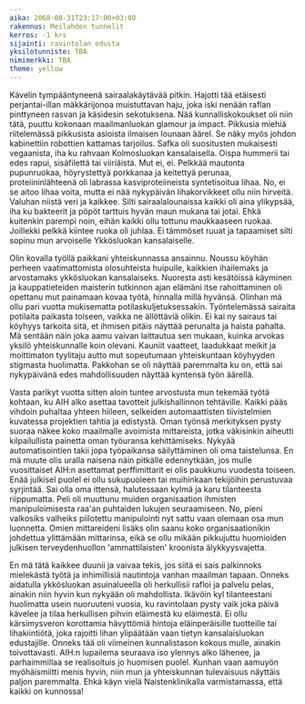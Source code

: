 ```yaml
---
aika: 2068-08-31T23:17:00+03:00
rakennus: Meilahden tunnelit
kerros: -1 krs
sijainti: ravintolan edusta
yksilotunniste: TBA
nimimerkki: TBA
theme: yellow
---
```


Kävelin tympääntyneenä sairaalakäytävää pitkin. Hajotti tää etäisesti perjantai-illan mäkkärijonoa muistuttavan haju, joka iski nenään raflan pinttyneen rasvan ja käsidesin sekotuksena. Nää kunnalliskokoukset oli niin tätä, puuttu kokonaan maailmanluokan glamour ja impact. Pikkusia miehiä riitelemässä pikkusista asioista ilmaisen lounaan äärel. Se näky myös johdon kabinettiin robottien kattamas tarjoilus. Safka oli suositusten mukaisesti vegaanista, iha ku rahvaan Kolmosluokan kansalaisella. Oispa hummerii tai edes rapui, sisäfilettä tai viiriäistä. Mut ei, ei. Pelkkää mautonta pupunruokaa, höyrystettyä porkkanaa ja keitettyä perunaa, proteiininlähteenä oli labrassa kasviproteiineista syntetisoitua lihaa. No, ei se aitoo lihaa voita, mutta ei nää nykypäivän lihakorvikkeet ollu niin hirveitä. Valuhan niistä veri ja kaikkee. Silti sairaalalounaissa kaikki oli aina ylikypsää, iha ku bakteerit ja pöpöt tarttuis hyvän maun mukana tai jotai. Ehkä kuitenkin parempi noin, eihän kaikki ollu tottunu maukkaaseen ruokaa. Joillekki pelkkä kiintee ruoka oli juhlaa. Ei tämmöset ruuat ja tapaamiset silti sopinu mun arvoiselle Ykkösluokan kansalaiselle.

Olin kovalla työllä paikkani yhteiskunnassa ansainnu. Noussu köyhän perheen vaatimattomista olosuhteista huipulle, kaikkien ihailemaks ja arvostamaks ykkösluokan kansalaiseks. Nuoresta asti kesätöissä käyminen ja kauppatieteiden maisterin tutkinnon ajan elämäni itse rahoittaminen oli opettanu mut painamaan kovaa työtä, hinnalla millä hyvänsä. Olinhan mä ollu pari vuotta mukisematta potilaskuljetuksessakin. Työntelemässä sairaita potilaita paikasta toiseen, vaikka ne ällöttäviä olikin. Ei kai ny sairaus tai köyhyys tarkoita sitä, et ihmisen pitäis näyttää perunalta ja haista pahalta. Mä sentään näin joka aamu vaivan laittautua sen mukaan, kuinka arvokas yksilö yhteiskunnalle koin olevani. Kauniit vaatteet, laadukkaat meikit ja moittimaton tyylitaju autto mut sopeutumaan yhteiskuntaan köyhyyden stigmasta huolimatta. Pakkohan se oli näyttää paremmalta ku on, että sai nykypäivänä edes mahdollisuuden näyttää kyntensä työn äärellä.

Vasta parikyt vuotta sitten aloin tuntee arvostusta mun tekemää työtä kohtaan, ku AIH alko asettaa tavotteit julkishallinnon tehtäville. Kaikki pääs vihdoin puhaltaa yhteen hiileen, selkeiden automaattisten tiivistelmien kuvatessa projektien tahtia ja edistystä. Oman työnsä merkityksen pysty suoraa näkee koko maailmalle avoimista mittareista, jotka väkisinkin aiheutti kilpailullista painetta oman työuransa kehittämiseks. Nykyää automatisointien takii jopa työpaikansa säilyttäminen oli oma taistelunsa. En mä muute olis uralla naisena näin pitkälle edennytkään, jos mulle vuosittaiset AIH:n asettamat perffimittarit ei olis paukkunu vuodesta toiseen. Enää julkisel puolel ei ollu sukupuoleen tai muihinkaan tekijöihin perustuvaa syrjintää. Sai olla oma ittensä, halutessaan kylmä ja karu tilanteesta riippumatta. Peli oli muuttunu muiden organisaation ihmisten manipuloimisesta raa'an puhtaiden lukujen seuraamiseen. No, pieni valkosiks valheiks piilotettu manipulointi nyt sattu vaan olemaan osa mun luonnetta. Omien mittareideni lisäks olin saanu koko organisaationikin johdettua ylittämään mittarinsa, eikä se ollu mikään pikkujuttu huomioiden julkisen terveydenhuollon 'ammattilaisten' kroonista älykkyysvajetta.

En mä tätä kaikkee duunii ja vaivaa tekis, jos siitä ei sais palkinnoks mielekästä työtä ja inhimillisiä nautintoja vanhan maailman tapaan. Onneks aidatulla ykkösluokan asuinalueella oli herkullisii rafloi ja palvelu pelas, ainakin niin hyvin kun nykyään oli mahdollista. Ikävöin kyl tilanteestani huolimatta usein nuoruuteni vuosia, ku ravintolaan pysty vaik joka päivä kävelee ja tilaa herkullisen pihvin eläimestä ku eläimestä. Ei ollu kärsimysveron korottamia hävyttömiä hintoja eläinperäisille tuotteille tai lihakiintiötä, joka rajoitti lihan ylipäätään vaan tietyn kansalaisluokan edustajille. Onneks tää oli viimeinen kunnalistason kokous mulle, ainakin toivottavasti. AIH:n lupailema seuraava iso ylennys alko lähenee, ja parhaimmillaa se realisoituis jo huomisen puolel. Kunhan vaan aamuyön myöhäismiitti menis hyvin, niin mun ja yhteiskunnan tulevaisuus näyttäis paljon paremmalta. Ehkä käyn vielä Naistenklinikalla varmistamassa, että kaikki on kunnossa!
